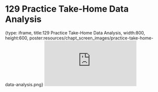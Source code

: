 # 129 Practice Take-Home Data Analysis
 
{type: iframe, title:129 Practice Take-Home Data Analysis, width:800, height:600, poster:resources/chapt_screen_images/practice-take-home-data-analysis.png}
![](https://datatrail-jhu.github.io/DataTrail/no_toc/practice-take-home-data-analysis.html)
 

 
